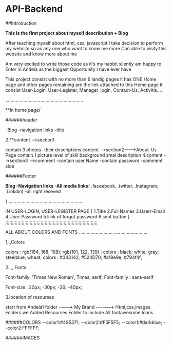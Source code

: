 # API-Backend

##Introduction

**This is the first project about myself describution + Blog**

After teaching myself about html, css, javascript I take decision to perform my website so as any one who want to know me more Can able to visity this website and know more about me

Am very excited to write those code as it's my habbit silently am happy to Enter in Andela as the biggest Opportunity I have ever have

This project consist with no more than 6 landig pages it has ONE Home page and other pages remaining are the link attached to this Home page it consist User-Login, 
User-Legister,
Manager_login, 
Contact-Us,
Activitis....

............................................................

**in home page{

######header

-Blog -navigation links -title

2.**content -->section1

contain 3 photos -their descriptions
content -->section2--->About-Us Page
contain 1 picture
level of skill
background smal description
4.content -->section3 -->comment -contain user Name -contain password -comment side

######Footer

**Blog -Navigation links -All media links**(
.faceebook, 
.twitter, 
.Instagram,
.Linkdin) 
-all right reseved

} ..........................................................

IN USER-LOGIN, USER-LEGISTER PAGE { 1.Title 2.Full Names 3.Userr-Email 4.User-Password 5.liink of forgot password 6.sent button } ;;;;;;;;;;;;;;;;;;;;;;;;;;;;;;;;;;;;;;;;;;;;;;;;;;;;;;;;;;;;;;;;;;;;

ALL ABOUT COLORS AND FONTS .......................... ..........................

1,,,Colors

colors : rgb(184, 168, 168); rgb(101, 122, 139) ; colors : black; white; gray; steelblue; wheat; colors : #343142; #524D70; #a19e9e; #794f4f;

2.,,, Fonts

Font-family: 'Times New Roman', Times, serif; Font-family : sans-serif

Font-size : 20px; -30px; -36; -40px;

3.location of resourses

start from Andela1 folder ---->
My Brand ------>
Html,css,images 
Folders we Added Resourses Folder to include All fontawesome Icons

######COLORS
--color1:#495371;
--color2:#F5F5F5;
--color1:#darkblue;
--color2:FFFFFF;

######IMAGES
